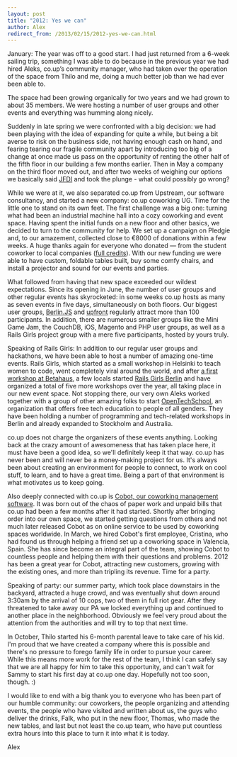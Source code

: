 ```yaml
---
layout: post
title: "2012: Yes we can"
author: Alex
redirect_from: /2013/02/15/2012-yes-we-can.html
---
```


January: The year was off to a good start. I had just returned from a 6-week sailing trip, something I was able to do because in the previous year we had hired Aleks, co.up’s community manager, who had taken over the operation of the space from Thilo and me, doing a much better job than we had ever been able to.

The space had been growing organically for two years and we had grown to about 35 members. We were hosting a number of user groups and other events and everything was humming along nicely.

Suddenly in late spring we were confronted with a big decision: we had been playing with the idea of expanding for quite a while, but being a bit averse to risk on the business side, not having enough cash on hand, and fearing tearing our fragile community apart by introducing too big of a change at once made us pass on the opportunity of renting the other half of the fifth floor in our building a few months earlier. Then in May a company on the third floor moved out, and after two weeks of weighing our options we basically said [JFDI](http://dangerouslyawesome.com/2011/11/ctfd-and-jfdi/) and took the plunge - what could possibly go wrong?

While we were at it, we also separated co.up from Upstream, our software consultancy, and started a new company: co.up coworking UG. Time for the little one to stand on its own feet. The first challenge was a big one: turning what had been an industrial machine hall into a cozy coworking and event space. Having spent the initial funds on a new floor and other basics, we decided to turn to the community for help. We set up a campaign on Pledgie and, to our amazement, collected close to €8000 of donations within a few weeks. A huge thanks again for everyone who donated — from the student coworker to local companies ([full credits](http://co-up.de/2012/07/13/crowdfunding-thanks.html)). With our new funding we were able to have custom, foldable tables built, buy some comfy chairs, and install a projector and sound for our events and parties.

What followed from having that new space exceeded our wildest expectations. Since its opening in June, the number of user groups and other regular events has skyrocketed: in some weeks co.up hosts as many as seven events in five days, simultaneously on both floors. Our biggest user groups, [Berlin.JS](http://berlinjs.org/) and [upfront](http://up.front.ug/) regularly attract more than 100 participants. In addition, there are numerous smaller groups like the Mini Game Jam, the CouchDB, iOS, Magento and PHP user groups, as well as a Rails Girls project group with a mere five participants, hosted by yours truly.

Speaking of Rails Girls: In addition to our regular user groups and hackathons, we have been able to host a number of amazing one-time events. Rails Girls, which started as a small workshop in Helsinki to teach women to code, went completely viral around the world, and after [a first workshop at Betahaus](https://vimeo.com/40852182), a few locals started [Rails Girls Berlin](http://railsgirlsberlin.de/) and have organized a total of five more workshops over the year, all taking place in our new event space. Not stopping there, our very own Aleks worked together with a group of other amazing folks to start [OpenTechSchool](http://www.opentechschool.org/), an organization that offers free tech education to people of all genders. They have been holding a number of programming and tech-related workshops in Berlin and already expanded to Stockholm and Australia.

co.up does not charge the organizers of these events anything. Looking back at the crazy amount of awesomeness that has taken place here, it must have been a good idea, so we'll definitely keep it that way. co.up has never been and will never be a money-making project for us. It's always been about creating an environment for people to connect, to work on cool stuff, to learn, and to have a great time. Being a part of that environment is what motivates us to keep going.

Also deeply connected with co.up is [Cobot, our coworking management software](https://cobot.me). It was born out of the chaos of paper work and unpaid bills that co.up had been a few months after it had started. Shortly after bringing order into our own space, we started getting questions from others and not much later released Cobot as on online service to be used by coworking spaces worldwide. In March, we hired Cobot's first employee, Cristina, who had found us through helping a friend set up a coworking space in Valencia, Spain. She has since become an integral part of the team, showing Cobot to countless people and helping them with their questions and problems. 2012 has been a great year for Cobot, attracting new customers, growing with the existing ones, and more than tripling its revenue. Time for a party.

Speaking of party: our summer party, which took place downstairs in the backyard, attracted a huge crowd, and was eventually shut down around 3:30am by the arrival of 10 cops, two of them in full riot gear. After they threatened to take away our PA we locked everything up and continued to another place in the neighborhood. Obviously we feel very proud about the attention from the authorities and will try to top that next time.

In October, Thilo started his 6-month parental leave to take care of his kid. I'm proud that we have created a company where this is possible and there's no pressure to forego family life in order to pursue your career. While this means more work for the rest of the team, I think I can safely say that we are all happy for him to take this opportunity, and can't wait for Sammy to start his first day at co.up one day. Hopefully not too soon, though. :)

I would like to end with a big thank you to everyone who has been part of our humble community: our coworkers, the people organizing and attending events, the people who have visited and written about us, the guys who deliver the drinks, Falk, who put in the new floor, Thomas, who made the new tables, and last but not least the co.up team, who have put countless extra hours into this place to turn it into what it is today.

Alex
